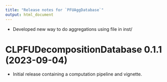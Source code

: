 ```yaml
---
title: "Release notes for `PFUAggDatabase`"
output: html_document
---
```



* Developed new way to do aggregations using file in inst/


# CLPFUDecompositionDatabase 0.1.1 (2023-09-04) 

* Initial release containing a computation pipeline and vignette.
